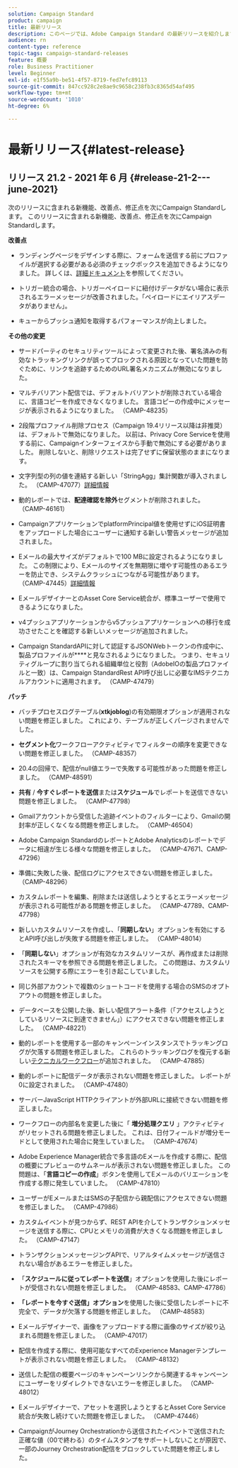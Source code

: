 ```yaml
---
solution: Campaign Standard
product: campaign
title: 最新リリース
description: このページでは、Adobe Campaign Standard の最新リリースを紹介します。
audience: rn
content-type: reference
topic-tags: campaign-standard-releases
feature: 概要
role: Business Practitioner
level: Beginner
exl-id: e1f55a9b-be51-4f57-8719-fed7efc89113
source-git-commit: 847cc928c2e8ae9c9658c238fb3c8365d54af495
workflow-type: tm+mt
source-wordcount: '1010'
ht-degree: 6%

---
```


# 最新リリース{#latest-release}

## リリース 21.2 - 2021 年 6 月 {#release-21-2---june-2021}

次のリリースに含まれる新機能、改善点、修正点を次にCampaign Standardします。	このリリースに含まれる新機能、改善点、修正点を次にCampaign Standardします。

**改善点**

* ランディングページをデザインする際に、フォームを送信する前にプロファイルが選択する必要がある必須のチェックボックスを追加できるようになりました。 詳しくは、[詳細ドキュメント](../../channels/using/managing-landing-page-form-data.md#agreement-checkbox)を参照してください。

* トリガー統合の場合、トリガーペイロードに紐付けデータがない場合に表示されるエラーメッセージが改善されました。「ペイロードにエイリアスデータがありません」。

* キューからプッシュ通知を取得するパフォーマンスが向上しました。

**その他の変更**

* サードパーティのセキュリティツールによって変更された後、署名済みの有効なトラッキングリンクが誤ってブロックされる原因となっていた問題を防ぐために、リンクを追跡するためのURL署名メカニズムが無効になりました。

* マルチバリアント配信では、デフォルトバリアントが削除されている場合に、言語コピーを作成できなくなりました。 言語コピーの作成中にメッセージが表示されるようになりました。 （CAMP-48235）

* 2段階プロファイル削除プロセス（Campaign 19.4リリース以降は非推奨）は、デフォルトで無効になりました。 以前は、Privacy Core Serviceを使用する前に、Campaignインターフェイスから手動で無効にする必要がありました。 削除しないと、削除リクエストは完了せずに保留状態のままになります。

* 文字列型の列の値を連結する新しい「StringAgg」集計関数が導入されました。 （CAMP-47077）[詳細情報](../../automating/using/list-of-functions.md#aggregates)

* 動的レポートでは、**配達確認を除外**&#x200B;セグメントが削除されました。 （CAMP-46161）

* CampaignアプリケーションでplatformPrincipal値を使用せずにiOS証明書をアップロードした場合にユーザーに通知する新しい警告メッセージが追加されました。

* Eメールの最大サイズがデフォルトで100 MBに設定されるようになりました。 この制限により、Eメールのサイズを無期限に増やす可能性のあるエラーを防止でき、システムクラッシュにつながる可能性があります。 （CAMP-47445）[詳細情報](../../sending/using/design-and-personalize.md#email-size)

* EメールデザイナーとのAsset Core Service統合が、標準ユーザーで使用できるようになりました。

* v4プッシュアプリケーションからv5プッシュアプリケーションへの移行を成功させたことを確認する新しいメッセージが追加されました。

* Campaign StandardAPIに対して認証するJSONWebトークンの作成中に、製品プロファイルが&#x200B;****&#x200B;と見なされるようになりました。 つまり、セキュリティグループに割り当てられる組織単位と役割（AdobeIOの製品プロファイルと一致）は、Campaign StandardRest API呼び出しに必要なIMSテクニカルアカウントに適用されます。 （CAMP-47479）

**パッチ**

* バッチプロセスログテーブル(**xtkjoblog**)の有効期限オプションが適用されない問題を修正しました。 これにより、テーブルが正しくパージされませんでした。

* **セグメント化**&#x200B;ワークフローアクティビティでフィルターの順序を変更できない問題を修正しました。 （CAMP-48357）

* 20.4の回帰で、配信がnull値エラーで失敗する可能性があった問題を修正しました。 （CAMP-48591）

* **共有** / **今すぐレポートを送信**&#x200B;または&#x200B;**スケジュール**&#x200B;でレポートを送信できない問題を修正しました。 （CAMP-47798）

* Gmailアカウントから受信した追跡イベントのフィルターにより、Gmailの開封率が正しくなくなる問題を修正しました。 （CAMP-46504）

* Adobe Campaign StandardのレポートとAdobe Analyticsのレポートでデータに相違が生じる様々な問題を修正しました。 （CAMP-47671、CAMP-47296）

* 準備に失敗した後、配信ログにアクセスできない問題を修正しました。 （CAMP-48296）

* カスタムレポートを編集、削除または送信しようとするとエラーメッセージが表示される可能性がある問題を修正しました。 （CAMP-47789、CAMP-47798）

* 新しいカスタムリソースを作成し、「**同期しない**」オプションを有効にするとAPI呼び出しが失敗する問題を修正しました。 （CAMP-48014）

* 「**同期しない**」オプションが有効なカスタムリソースが、再作成または削除されたスキーマを参照できる問題を修正しました。 この問題は、カスタムリソースを公開する際にエラーを引き起こしていました。

* 同じ外部アカウントで複数のショートコードを使用する場合のSMSのオプトアウトの問題を修正しました。

* データベースを公開した後、新しい配信アラート条件（「アクセスしようとしているリソースに到達できません」）にアクセスできない問題を修正しました。 （CAMP-48221）

* 動的レポートを使用する一部のキャンペーンインスタンスでトラッキングログが欠落する問題を修正しました。 これらのトラッキングログを復元する新しい[テクニカルワークフロー](../../administration/using/technical-workflows.md)が追加されました。 （CAMP-47885）

* 動的レポートに配信データが表示されない問題を修正しました。 レポートが0に設定されました。 （CAMP-47480）

* サーバーJavaScript HTTPクライアントが外部URLに接続できない問題を修正しました。

* ワークフローの内部名を変更した後に「 **増分処理クエリ** 」アクティビティがリセットされる問題を修正しました。 これは、日付フィールドが増分モードとして使用された場合に発生していました。 （CAMP-47674）

* Adobe Experience Manager統合で多言語のEメールを作成する際に、配信の概要にプレビューのサムネールが表示されない問題を修正しました。 この問題は、「**言語コピーの作成**」ボタンを使用してEメールのバリエーションを作成する際に発生していました。 （CAMP-47810）

* ユーザーがEメールまたはSMSの子配信から親配信にアクセスできない問題を修正しました。 （CAMP-47986）

* カスタムイベントが見つからず、REST APIを介してトランザクションメッセージを送信する際に、CPUとメモリの消費が大きくなる問題を修正しました。 （CAMP-47147）

* トランザクションメッセージングAPIで、リアルタイムメッセージが送信されない場合があるエラーを修正しました。

* 「**スケジュールに従ってレポートを送信**」オプションを使用した後にレポートが受信されない問題を修正しました。 （CAMP-48583、CAMP-47786）

* **「レポートを今すぐ送信」オプション**&#x200B;を使用した後に受信したレポートに不完全で、データが欠落する問題を修正しました。 （CAMP-48583）

* Eメールデザイナーで、画像をアップロードする際に画像のサイズが絞り込まれる問題を修正しました。 （CAMP-47017）

* 配信を作成する際に、使用可能なすべてのExperience Managerテンプレートが表示されない問題を修正しました。 （CAMP-48132）

* 送信した配信の概要ページのキャンペーンリンクから関連するキャンペーンにユーザーをリダイレクトできないエラーを修正しました。 （CAMP-48012）

* Eメールデザイナーで、アセットを選択しようとするとAsset Core Service統合が失敗し続けていた問題を修正しました。 （CAMP-47446）

* CampaignがJourney Orchestrationから送信されたイベントで送信された正確な値（00で終わる）のタイムスタンプをサポートしないことが原因で、一部のJourney Orchestration配信をブロックしていた問題を修正しました。
